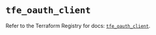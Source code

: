 # `tfe_oauth_client`

Refer to the Terraform Registry for docs: [`tfe_oauth_client`](https://registry.terraform.io/providers/hashicorp/tfe/0.56.0/docs/resources/oauth_client).
